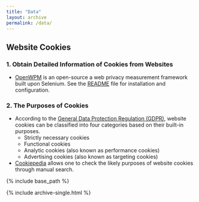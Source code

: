 ```yaml
---
title: "Data"
layout: archive
permalink: /data/
---
```


## Website Cookies
### 1. Obtain Detailed Information of Cookies from Websites
* [OpenWPM](https://github.com/openwpm/OpenWPM) is an open-source a web privacy measurement framework built upon Selenium. See the [README](https://github.com/openwpm/OpenWPM/blob/master/README.md) file for installation and configuration.

### 2. The Purposes of Cookies
* According to the [General Data Protection Regulation (GDPR)](https://gdpr.eu/cookies/), website cookies can be classified into four categories based on their built-in purposes.
  * Strictly necessary cookies
  * Functional cookies
  * Analytic cookies (also known as performance cookies)
  * Advertising cookies (also known as targeting cookies)
* [Cookiepedia](https://cookiepedia.co.uk/) allows one to check the likely purposes of website cookies through manual search.




{% include base_path %}

{% include archive-single.html %}

